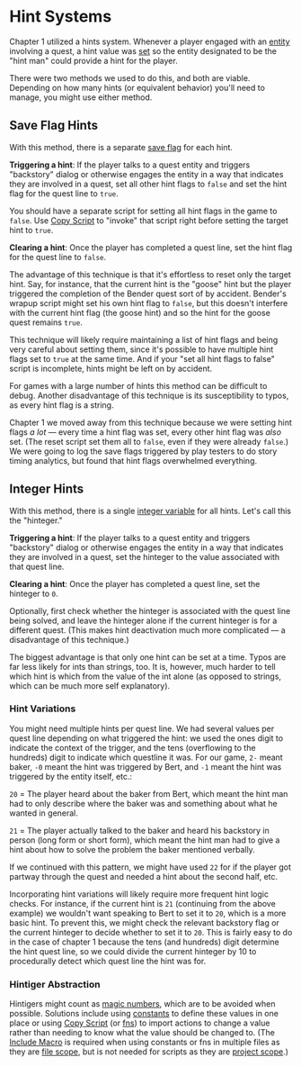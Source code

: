 # Hint Systems

Chapter 1 utilized a hints system. Whenever a player engaged with an [entity](entities) involving a quest, a hint value was [set](state) so the entity designated to be the "hint man" could provide a hint for the player.

There were two methods we used to do this, and both are viable. Depending on how many hints (or equivalent behavior) you'll need to manage, you might use either method.

## Save Flag Hints

With this method, there is a separate [save flag](state#save-flag) for each hint.

**Triggering a hint**: If the player talks to a quest entity and triggers "backstory" dialog or otherwise engages the entity in a way that indicates they are involved in a quest, set all other hint flags to `false` and set the hint flag for the quest line to `true`.

You should have a separate script for setting all hint flags in the game to `false`. Use [Copy Script](actions#copy-script) to "invoke" that script right before setting the target hint to `true`.

**Clearing a hint**: Once the player has completed a quest line, set the hint flag for the quest line to `false`.

The advantage of this technique is that it's effortless to reset only the target hint. Say, for instance, that the current hint is the "goose" hint but the player triggered the completion of the Bender quest sort of by accident. Bender's wrapup script might set his own hint flag to `false`, but this doesn't interfere with the current hint flag (the goose hint) and so the hint for the goose quest remains `true`.

This technique will likely require maintaining a list of hint flags and being very careful about setting them, since it's possible to have multiple hint flags set to `true` at the same time. And if your "set all hint flags to false" script is incomplete, hints might be left on by accident.

For games with a large number of hints this method can be difficult to debug. Another disadvantage of this technique is its susceptibility to typos, as every hint flag is a string.

Chapter 1 we moved away from this technique because we were setting hint flags *a lot* — every time a hint flag was set, every other hint flag was *also* set. (The reset script set them all to `false`, even if they were already `false`.) We were going to log the save flags triggered by play testers to do story timing analytics, but found that hint flags overwhelmed everything.

## Integer Hints

With this method, there is a single [integer variable](state#integer-variables) for all hints. Let's call this the "hinteger."

**Triggering a hint**: If the player talks to a quest entity and triggers "backstory" dialog or otherwise engages the entity in a way that indicates they are involved in a quest, set the hinteger to the value associated with that quest line.

**Clearing a hint**: Once the player has completed a quest line, set the hinteger to `0`.

Optionally, first check whether the hinteger is associated with the quest line being solved, and leave the hinteger alone if the current hinteger is for a different quest. (This makes hint deactivation much more complicated — a disadvantage of this technique.)

The biggest advantage is that only one hint can be set at a time. Typos are far less likely for ints than strings, too. It is, however, much harder to tell which hint is which from the value of the int alone (as opposed to strings, which can be much more self explanatory).

### Hint Variations

You might need multiple hints per quest line. We had several values per quest line depending on what triggered the hint: we used the ones digit to indicate the context of the trigger, and the tens (overflowing to the hundreds) digit to indicate which questline it was. For our game, `2-` meant baker, `-0` meant the hint was triggered by Bert, and `-1` meant the hint was triggered by the entity itself, etc.:

`20` = The player heard about the baker from Bert, which meant the hint man had to only describe where the baker was and something about what he wanted in general.

`21` = The player actually talked to the baker and heard his backstory in person (long form or short form), which meant the hint man had to give a hint about how to solve the problem the baker mentioned verbally.

If we continued with this pattern, we might have used `22` for if the player got partway through the quest and needed a hint about the second half, etc.

Incorporating hint variations will likely require more frequent hint logic checks. For instance, if the current hint is `21` (continuing from the above example) we wouldn't want speaking to Bert to set it to `20`, which is a more basic hint. To prevent this, we might check the relevant backstory flag or the current hinteger to decide whether to set it to `20`. This is fairly easy to do in the case of chapter 1 because the tens (and hundreds) digit determine the hint quest line, so we could divide the current hinteger by 10 to procedurally detect which quest line the hint was for.

### Hintiger Abstraction

Hintigers might count as [magic numbers](https://en.wikipedia.org/wiki/Magic_number_%28programming%29#Unnamed_numerical_constants), which are to be avoided when possible. Solutions include using [constants](constants) to define these values in one place or using [Copy Script](actions#copy-script) (or [fns](fns)) to import actions to change a value rather than needing to know what the value should be changed to. (The [Include Macro](macros#include) is required when using constants or fns in multiple files as they are [file scope](syntax_scopes#file-scope), but is not needed for scripts as they are [project scope](syntax_scopes#project-scope).)
